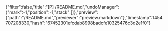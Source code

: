 {"filter":false,"title":"[P] /README.md","undoManager":{"mark":-1,"position":-1,"stack":[]},"preview":{"path":"/README.md","previewer":"preview.markdown"},"timestamp":1454707208330,"hash":"67452301efcdab8998badcfe10325476c3d2e1f0"}